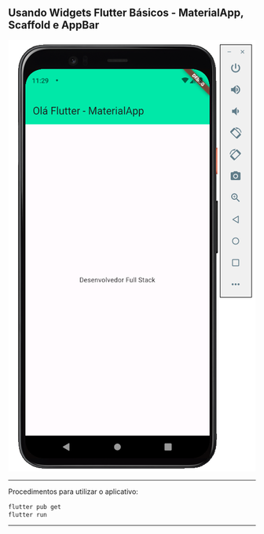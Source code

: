 ## Usando Widgets Flutter Básicos - MaterialApp, Scaffold e AppBar

![image](microatividade2.png)

<hr>

Procedimentos para utilizar o aplicativo:

```
flutter pub get
flutter run
```
<hr>

